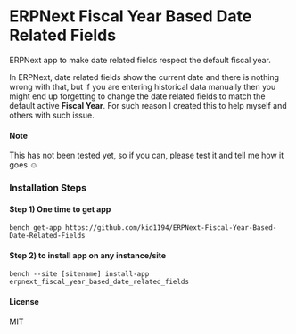 # ERPNext Fiscal Year Based Date Related Fields
ERPNext app to make date related fields respect the default fiscal year.

In ERPNext, date related fields show the current date and there is nothing wrong with that, but if you are entering historical data manually then you might end up forgetting to change the date related fields to match the default active **Fiscal Year**.
For such reason I created this to help myself and others with such issue.

#### Note
This has not been tested yet, so if you can, please test it and tell me how it goes ☺ 

### Installation Steps
#### Step 1) One time to get app

```bench get-app https://github.com/kid1194/ERPNext-Fiscal-Year-Based-Date-Related-Fields```

#### Step 2) to install app on any instance/site

```bench --site [sitename] install-app erpnext_fiscal_year_based_date_related_fields```


#### License

MIT

